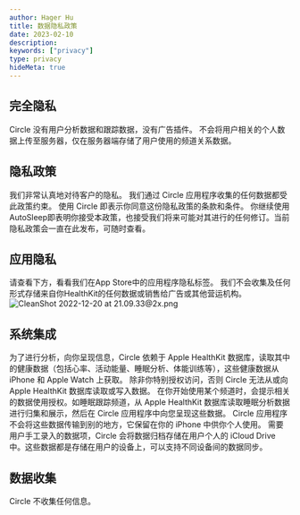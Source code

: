 ```yaml
---
author: Hager Hu
title: 数据隐私政策
date: 2023-02-10
description:
keywords: ["privacy"]
type: privacy
hideMeta: true
---
```


## 完全隐私

Circle 没有用户分析数据和跟踪数据，没有广告插件。
不会将用户相关的个人数据上传至服务器，仅在服务器端存储了用户使用的频道关系数据。

## 隐私政策

我们非常认真地对待客户的隐私。 我们通过 Circle 应用程序收集的任何数据都受此政策约束。
使用 Circle 即表示你同意这份隐私政策的条款和条件。 你继续使用AutoSleep即表明你接受本政策，也接受我们将来可能对其进行的任何修订。当前隐私政策会一直在此发布，可随时查看。

## 应用隐私

请查看下方，看看我们在App Store中的应用程序隐私标签。 
我们不会收集及任何形式存储来自你HealthKit的任何数据或销售给广告或其他营运机构。
![CleanShot 2022-12-20 at 21.09.33@2x.png](https://cdn.nlark.com/yuque/0/2022/png/177619/1671541801356-7405a58c-8970-41a0-84f2-1a7d375d2e52.png#averageHue=%230c0d0d&clientId=udd84f303-2df6-4&crop=0&crop=0&crop=1&crop=1&from=paste&height=378&id=u3deca155&margin=%5Bobject%20Object%5D&name=CleanShot%202022-12-20%20at%2021.09.33%402x.png&originHeight=756&originWidth=790&originalType=binary&ratio=1&rotation=0&showTitle=false&size=441206&status=done&style=none&taskId=uf103fb85-b578-48ce-8539-4298d775b80&title=&width=395)

## 系统集成

为了进行分析，向你呈现信息，Circle 依赖于 Apple HealthKit 数据库，读取其中的健康数据（包括心率、活动能量、睡眠分析、体能训练等），这些健康数据从 iPhone 和 Apple Watch 上获取。
除非你特别授权访问，否则 Circle 无法从或向 Apple HealthKit 数据库读取或写入数据。
在你开始使用某个频道时，会提示相关的数据使用授权。如睡眠跟踪频道，从 Apple HealthKit 数据库读取睡眠分析数据进行归集和展示，然后在 Circle 应用程序中向您呈现这些数据。 Circle 应用程序不会将这些数据传输到别的地方，它保留在你的 iPhone 中供你个人使用。
需要用户手工录入的数据项，Circle 会将数据归档存储在用户个人的 iCloud Drive 中。这些数据都是存储在用户的设备上，可以支持不同设备间的数据同步。

## 数据收集

Circle 不收集任何信息。
